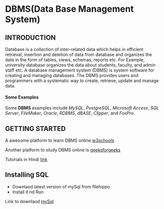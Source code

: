 # DBMS(Data Base Management System)
## INTRODUCTION
Database is a collection of inter-related data which helps in efficient retrieval, insertion and deletion of data from database and organizes the data in the form of tables, views, schemas, reports etc. For Example, university database organizes the data about students, faculty, and admin staff etc.
A database management system (DBMS) is system software for creating and managing databases. The DBMS provides users and programmers with a systematic way to create, retrieve, update and manage data.
#### Some Examples
Some **DBMS** examples include *MySQL*, *PostgreSQL*, *Microsoft Access*, *SQL Server*, *FileMaker*, *Oracle*, *RDBMS*, *dBASE*, *Clipper*, and *FoxPro*.

## GETTING STARTED
A awesome platform to learn DBMS online [w3schools](https://www.w3schools.in/dbms "w3schools")

Another platform to study DBMS online is [geeksforgeeks](https://www.geeksforgeeks.org/database-management-system-introduction-set-1/)

Tutorials in Hindi [link](https://www.youtube.com/playlist?list=PL7ersPsTyYt1ebhCAv0eLaQE-urdmELIx)

## Installing SQL

+ Downlaod latest version of mySql from filehippo
+ Install it nd Run
 
Link to downlaod [mySql](https://filehippo.com/download_mysql/11938/)




